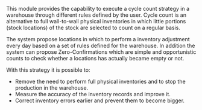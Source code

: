 This module provides the capability to execute a cycle count strategy in
a warehouse through different rules defined by the user. Cycle count is
an alternative to full wall-to-wall physical inventories in which little
portions (stock locations) of the stock are selected to count on a
regular basis.

The system propose locations in which to perform a inventory adjustment
every day based on a set of rules defined for the warehouse. In addition
the system can propose Zero-Confirmations which are simple and
opportunistic counts to check whether a locations has actually became
empty or not.

With this strategy it is possible to:

- Remove the need to perform full physical inventories and to stop the
  production in the warehouse.
- Measure the accuracy of the inventory records and improve it.
- Correct inventory errors earlier and prevent them to become bigger.
